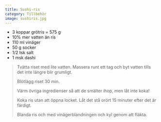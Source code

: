 ```yaml
---
title: Sushi-ris
category: Tillbehör
image: sushiris.jpg
---
```


- 3 koppar grötris = 575 g
- 10% mer vatten än ris
- 110 ml vinäger
- 50 g socker
- 1/2 tsk salt
- 1 msk dashi

> Tvätta riset med lite vatten. Massera runt ett tag och byt vatten tills det inte längre blir grumligt.
> 
> Blötlägg riset 30 min.
> 
> Värm övriga ingredienser så att de smälter ihop, men låt inte koka!
> 
> Koka ris utan att öppna locket. Låt det stå orört 15 minuter efter det är färdigt.
> 
> Blanda ris och med vinägerblandningen och kyl genom att fläkta.

